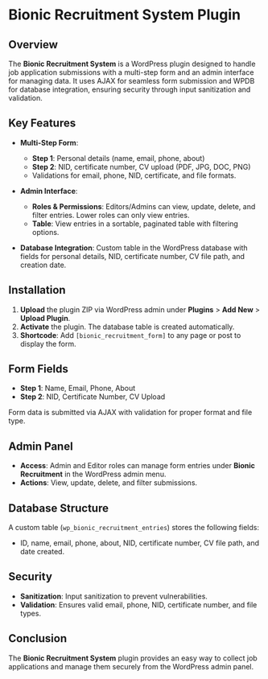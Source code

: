 # Bionic Recruitment System Plugin  

## Overview
The **Bionic Recruitment System** is a WordPress plugin designed to handle job application submissions with a multi-step form and an admin interface for managing data. It uses AJAX for seamless form submission and WPDB for database integration, ensuring security through input sanitization and validation.

## Key Features
- **Multi-Step Form**:
  - **Step 1**: Personal details (name, email, phone, about)
  - **Step 2**: NID, certificate number, CV upload (PDF, JPG, DOC, PNG)
  - Validations for email, phone, NID, certificate, and file formats.
  
- **Admin Interface**:
  - **Roles & Permissions**: Editors/Admins can view, update, delete, and filter entries. Lower roles can only view entries.
  - **Table**: View entries in a sortable, paginated table with filtering options.

- **Database Integration**: Custom table in the WordPress database with fields for personal details, NID, certificate number, CV file path, and creation date.

## Installation
1. **Upload** the plugin ZIP via WordPress admin under **Plugins** > **Add New** > **Upload Plugin**.
2. **Activate** the plugin. The database table is created automatically.
3. **Shortcode**: Add `[bionic_recruitment_form]` to any page or post to display the form.

## Form Fields
- **Step 1**: Name, Email, Phone, About
- **Step 2**: NID, Certificate Number, CV Upload

Form data is submitted via AJAX with validation for proper format and file type.

## Admin Panel
- **Access**: Admin and Editor roles can manage form entries under **Bionic Recruitment** in the WordPress admin menu.
- **Actions**: View, update, delete, and filter submissions.

## Database Structure
A custom table (`wp_bionic_recruitment_entries`) stores the following fields:
- ID, name, email, phone, about, NID, certificate number, CV file path, and date created.

## Security
- **Sanitization**: Input sanitization to prevent vulnerabilities.
- **Validation**: Ensures valid email, phone, NID, certificate number, and file types.

## Conclusion
The **Bionic Recruitment System** plugin provides an easy way to collect job applications and manage them securely from the WordPress admin panel.

 
